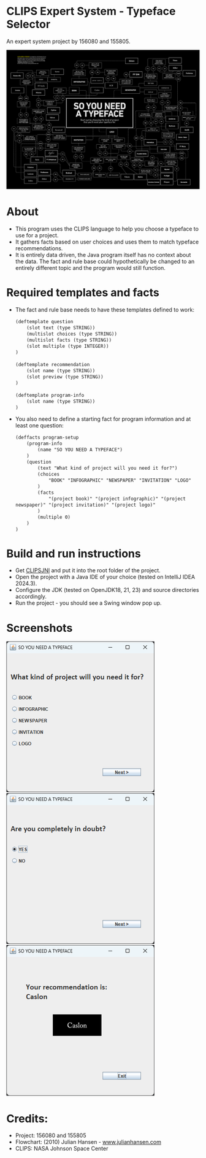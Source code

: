 # CLIPS Expert System - Typeface Selector

An expert system project by 156080 and 155805.

![flowchart](./readme/flowchart.jpg)

# About
- This program uses the CLIPS language to help you choose a typeface to use for a project.
- It gathers facts based on user choices and uses them to match typeface recommendations.
- It is entirely data driven, the Java program itself has no context about the data. The fact and rule base could hypothetically be changed to an entirely different topic and the program would still function.

# Required templates and facts
- The fact and rule base needs to have these templates defined to work:
	```
	(deftemplate question
		(slot text (type STRING))
		(multislot choices (type STRING))
		(multislot facts (type STRING))
		(slot multiple (type INTEGER))
	)

	(deftemplate recommendation
		(slot name (type STRING))
		(slot preview (type STRING))
	)

	(deftemplate program-info
		(slot name (type STRING))
	)
	```
- You also need to define a starting fact for program information and at least one question:
	```
	(deffacts program-setup
		(program-info
			(name "SO YOU NEED A TYPEFACE")
		)
		(question
			(text "What kind of project will you need it for?")
			(choices
				"BOOK" "INFOGRAPHIC" "NEWSPAPER" "INVITATION" "LOGO"
			)
			(facts
				"(project book)" "(project infographic)" "(project newspaper)" "(project invitation)" "(project logo)"
			)
			(multiple 0)
		)
	)
	```

# Build and run instructions
- Get [CLIPSJNI](https://clipsrules.net/CLIPSJNI.html) and put it into the root folder of the project.
- Open the project with a Java IDE of your choice (tested on IntelliJ IDEA 2024.3).
- Configure the JDK (tested on OpenJDK18, 21, 23) and source directories accordingly.
- Run the project - you should see a Swing window pop up.

# Screenshots
![preview1](./readme/preview1.png)
![preview2](./readme/preview2.png)
![preview3](./readme/preview3.png)

# Credits:
- Project: 156080 and 155805
- Flowchart: (2010) Julian Hansen - www.julianhansen.com
- CLIPS: NASA Johnson Space Center
